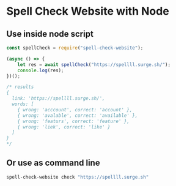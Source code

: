 # Spell Check Website with Node

## Use inside node script

```js
const spellCheck = require("spell-check-website");

(async () => {
    let res = await spellCheck("https://spellll.surge.sh/");
    console.log(res);
})();

/* results
{
  link: 'https://spellll.surge.sh/',
  words: [
    { wrong: 'acccount', correct: 'account' },
    { wrong: 'avalable', correct: 'available' },
    { wrong: 'featurs', correct: 'feature' },
    { wrong: 'liek', correct: 'like' }
  ]
}
*/
```

## Or use as command line

```bash
spell-check-website check "https://spellll.surge.sh"
```
